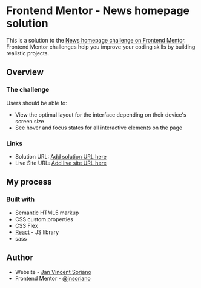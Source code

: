 # Frontend Mentor - News homepage solution

This is a solution to the [News homepage challenge on Frontend Mentor](https://www.frontendmentor.io/challenges/news-homepage-H6SWTa1MFl). Frontend Mentor challenges help you improve your coding skills by building realistic projects.

## Overview

### The challenge

Users should be able to:

-   View the optimal layout for the interface depending on their device's screen size
-   See hover and focus states for all interactive elements on the page

### Links

-   Solution URL: [Add solution URL here](https://your-solution-url.com)
-   Live Site URL: [Add live site URL here](https://your-live-site-url.com)

## My process

### Built with

-   Semantic HTML5 markup
-   CSS custom properties
-   CSS Flex
-   [React](https://reactjs.org/) - JS library
-   sass

## Author

-   Website - [Jan Vincent Soriano](https://jansoriano.dev/)
-   Frontend Mentor - [@jnsoriano](https://www.frontendmentor.io/profile/jnsoriano)

